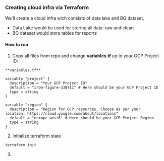 ### Creating cloud infra via Terraform

We'll create a cloud infra wich consists of data lake and BQ dataset. 

- Data Lake would be used for storing all data: raw and clean
- BQ dataset would store tables for reports

#### How to run
1. Copy all files from repo and change **variables.tf** up to your GCP Project ID: 


```
**variables.tf**

variable "project" {
  description = "Your GCP Project ID"
  default = "iron-figure-338711" # Here should be your GCP Project ID
  type = string
}

variable "region" {
  description = "Region for GCP resources. Choose as per your location: https://cloud.google.com/about/locations"
  default = "europe-west6" # Here should be your GCP Project Region
  type = string
}
```
2. Initialize terraform state
```bash
terraform init
```
3. 
